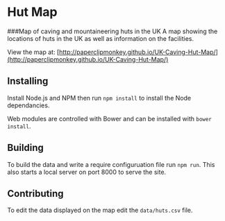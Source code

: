 # Hut Map
###Map of caving and mountaineering huts in the UK
A map showing the locations of huts in the UK as well as information on the facilities.


View the map at: [http://paperclipmonkey.github.io/UK-Caving-Hut-Map/](http://paperclipmonkey.github.io/UK-Caving-Hut-Map/)


## Installing
Install Node.js and NPM then run `npm install` to install the Node dependancies.

Web modules are controlled with Bower and can be installed with `bower install`.

## Building
To build the data and write a require configuruation file run `npm run`. This also starts a local server on port 8000 to serve the site.

## Contributing
To edit the data displayed on the map edit the `data/huts.csv` file.
